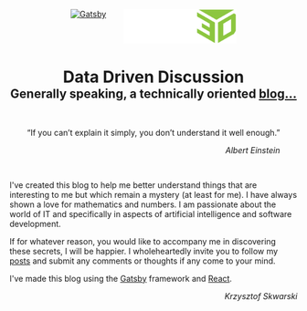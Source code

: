 <div style="margin-left: auto; margin-right:auto; max-width: 1280px;">
<p style="display: flex; align-items: top; justify-content: center;">
    <a href="https://www.gatsbyjs.com/?utm_source=starter&utm_medium=readme&utm_campaign=minimal-starter-ts">
      <img alt="Gatsby" src="https://www.gatsbyjs.com/Gatsby-Monogram.svg" width="60" style="margin: 0px 15px;"/>
    </a>
    <a href="http://talking3d.com">
      <img alt="Talking3d" src="./src/images/logo.svg" height="60" style="margin: 0px 15px" />
    </a>
</p>
<div style="margin:0px auto; text-align: center;">
  <h1 style="margin-bottom: 0px;">Data Driven Discussion</h1>
  <h2 style="margin-top: 0px;">Generally speaking, a technically oriented <a href="http://talking3d.com">blog...</a></h2>
  <div style="padding: 15px 0px; margin: 15px auto; max-width: fit-content;">
    <p>“If you can’t explain it simply, you don’t understand it well enough.”</p>
    <p style="text-align: end;"><i>Albert Einstein</i></p>
  </div>
</div>
I've created this blog to help me better understand things that are interesting to me but which remain a mystery (at least for me).
I have always shown a love for mathematics and numbers. I am passionate about the world of IT and specifically in aspects of artificial intelligence and software development.  

If for whatever reason, you would like to accompany me in discovering these secrets, I will be happier. I wholeheartedly invite you to follow my [posts](http://talking3d.com) and submit any comments or thoughts if any come to your mind.  

I've made this blog using the [Gatsby](https://www.gatsbyjs.com) framework and [React](https://reactjs.org).  

<p style="text-align: end"><i>Krzysztof Skwarski</i></p>
</div>
